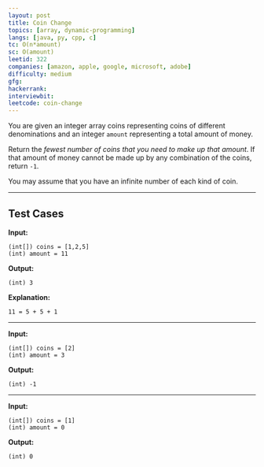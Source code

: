```yaml
---
layout: post
title: Coin Change
topics: [array, dynamic-programming]
langs: [java, py, cpp, c]
tc: O(n*amount)
sc: O(amount)
leetid: 322
companies: [amazon, apple, google, microsoft, adobe]
difficulty: medium
gfg: 
hackerrank: 
interviewbit: 
leetcode: coin-change
---
```


You are given an integer array coins representing coins of different denominations and 
an integer `amount` representing a total amount of money.

Return the _fewest number of coins that you need to make up that amount_. 
If that amount of money cannot be made up by any combination of the coins, return `-1`.

You may assume that you have an infinite number of each kind of coin.

---

## Test Cases

**Input:**
```
(int[]) coins = [1,2,5]
(int) amount = 11
```

**Output:**
```
(int) 3
```

**Explanation:**
```
11 = 5 + 5 + 1
```

---

**Input:**
```
(int[]) coins = [2]
(int) amount = 3
```

**Output:**
```
(int) -1
```

---

**Input:**
```
(int[]) coins = [1]
(int) amount = 0
```

**Output:**
```
(int) 0
```